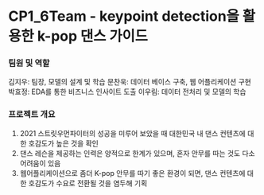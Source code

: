 # CP1_6Team - keypoint detection을 활용한 k-pop 댄스 가이드

### 팀원 및 역할

김지우: 팀장, 모델의 설계 및 학습
문찬욱: 데이터 베이스 구축, 웹 어플리케이션 구현
박효정: EDA를 통한 비즈니스 인사이트 도출
이우림: 데이터 전처리 및 모델의 학습

### 프로젝트 개요
1. 2021 스트릿우먼파이터의 성공을 미루어 보았을 때 대한민국 내 댄스 컨텐츠에 대한 호감도가 높은 것을 확인
2. 댄스 레슨을 제공하는 인력은 양적으로 한계가 있으며, 혼자 안무를 따는 것도 다소 어려움이 있음
3. 웹어플리케이션으로 좀더 K-pop 안무를 따기 좋은 환경이 되면, 댄스 컨텐츠에 대한 호감도가 수요로 전환될 것을 염두해 기획
